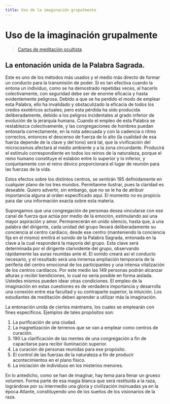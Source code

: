 ```yaml
---
title: Uso de la imaginación grupalmente
---
```


# Uso de la imaginación grupalmente

> [Cartas de meditación ocultista](/cartas-meditacion-ocultista/carta6#la-entonación-unida-de-la-palabra-sagrada)

## La entonación unida de la Palabra Sagrada.

Este es uno de los métodos más usados y el medio más directo de formar un conducto para la transmisión de poder. Si es tan efectiva cuando la entona un individuo, como se ha demostrado repetidas veces, al hacerlo colectivamente, con seguridad debe ser de enorme eficacia y hasta evidentemente peligrosa. Debido a que se ha perdido el modo de emplear esta Palabra, ello ha invalidado y obstaculizado la eficacia de todos los credos exotéricos actuales; pero esta pérdida ha sido producida deliberadamente, debido a los peligros incidentales al grado inferior de evolución de la jerarquía humana. Cuando el empleo de esta Palabra se restablezca colectivamente, y las congregaciones de hombres puedan entonarla correctamente, en la nota adecuada y con la cadencia o ritmo correctos, entonces el descenso de fuerza de lo alto (la cualidad de esa fuerza depende de la clave y del tono) será tal, que la vivificación del microcosmos afectará al medio ambiente y a la zona circundante. Producirá el estímulo correspondiente en todos los reinos de la naturaleza, porque el reino humano constituye el eslabón entre lo superior y lo inferior, y conjuntamente con el reino dévico proporcionará el lugar de reunión para las fuerzas de la vida.

Estos efectos sobre los distintos centros, se sentirán <pin lang="en">195</pin> definidamente en cualquier plano de los tres mundos. Permítanme ilustrar, pues la claridad es deseable. Quiero advertir, sin embargo, que no se le ha de atribuir importancia alguna al orden especificado aquí. El momento no es propicio para dar una información exacta sobre esta materia.

Supongamos que una congregación de personas desea vincularse con ese canal de fuerza que actúa por medio de la emoción, estimulando así una mayor aspiración y amor. Permanecerán en unido silencio, hasta que, a una palabra del dirigente, cada unidad del grupo llevará deliberadamente su conciencia al centro cardíaco; desde ese centro (manteniendo la conciencia fija en el mismo) emitirá el sonido de la Palabra Sagrada, entonada en la clave a la cual responderá la mayoría del grupo. Esta clave será determinada por el dirigente clarividente del grupo, observando rápidamente las auras reunidas ante él. El sonido creará así el conducto necesario, y el resultado será una inmensa ampliación temporaria de la periferia del centro emocional de los participantes y una intensa vitalización de los centros cardíacos. Por este medio las <pin lang="es">149</pin> personas podrán alcanzar alturas y recibir bendiciones, lo cual no sería posible en forma aislada. Ustedes mismos pueden idear otras condiciones. El empleo de la imaginación en estas cuestiones es de verdadera importancia y desarrolla una conexión entre esa facultad y su contraparte superior, la intuición. Los estudiantes de meditación deben aprender a utilizar más la imaginación.

La entonación unida de ciertos mántrams, los cuales se emplearán con fines específicos. Ejemplos de tales propósitos son:

1. La purificación de una ciudad.
2. La magnetización de terrenos que se van a emplear como centros de curación.
3. <pin lang="en">190</pin> La clarificación de las mentes de una congregación a fin de capacitarse para recibir iluminación superior.
4. La curación de personas reunidas para ese propósito.
5. El control de las fuerzas de la naturaleza a fin de producir acontecimientos en el plano físico.
6. La iniciación de individuos en los misterios menores.

En lo antedicho, como se han de imaginar, hay tema para llenar un grueso volumen. Forma parte de esa magia blanca que será restituida a la raza, lográndose por su intermedio una gloria y civilización insinuadas ya en la época Atlante, constituyendo uno de los sueños de los visionarios de la raza.
